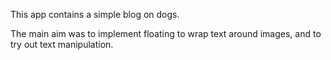 This app contains a simple blog on dogs.

The main aim was to implement floating to wrap text around images, and to try out text manipulation.
